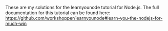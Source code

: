 These are my solutions for the learnyounode tutorial for Node.js.
The full documentation for this tutorial can be found here: https://github.com/workshopper/learnyounode#learn-you-the-nodejs-for-much-win
